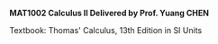 **MAT1002 Calculus II Delivered by Prof. Yuang CHEN**

Textbook: Thomas' Calculus, 13th Edition in SI Units